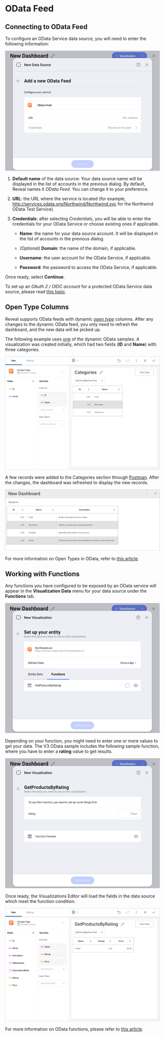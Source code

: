 # OData Feed

## Connecting to OData Feed
To configure an OData Service data source, you will need to enter the
following information:

<img src="images/enter-OData-service-details.png" alt="Enter OData Service Details dialog" class="responsive-img"/>

1.  **Default name** of the data source: Your data source name will be displayed in the list of accounts in the previous dialog. By default, Reveal names it *OData Feed*. You can change it to your preference.


2.  **URL**: the URL where the service is located (for example, <http://services.odata.org/Northwind/Northwind.svc> for the Northwind OData Test Service).

3.  **Credentials**: after selecting *Credentials*, you will be able to
    enter the credentials for your OData Service or choose existing ones
    if applicable.

      - **Name**: the name for your data source account. It will be
        displayed in the list of accounts in the previous dialog.

      - *(Optional)* **Domain**: the name of the domain, if applicable.

      - **Username**: the user account for the OData Service, if
        applicable.

      - **Password**: the password to access the OData Service, if
        applicable.

Once ready, select **Continue**.

To set up an *OAuth 2 / OIDC account* for a protected OData Service data
source, please read [this topic](~/en/datasources/OAuth-2-OIDC-User-Authentication.md).

## Open Type Columns

Reveal supports OData feeds with dynamic [*open type*](https://docs.microsoft.com/en-us/aspnet/web-api/overview/odata-support-in-aspnet-web-api/odata-v4/use-open-types-in-odata-v4)
columns. After any changes to the dynamic OData feed, you only need to
refresh the dashboard, and the new data will be picked up.

The following example uses
[one](https://services.odata.org/V3/OData/\(S\(bwrmr2ccg0nex5gmubqxjkkz\)\)/OData.svc/)
of the dynamic OData samples. A visualization was created initially,
which had two fields (**ID** and **Name**) with three categories.

<img src="images/ODataOpenTypesSampleV3_All.png" alt="ODataOpenTypesSampleV3\_All" class="responsive-img"/>

A few records were added to the Categories section through
[Postman](https://www.odata.org/getting-started/learning-odata-on-postman/).
After the changes, the dashboard was refreshed to display the new
records.

<img src="images/ODataRefreshedOpenTypeV3_All.png" alt="ODataRefreshedOpenTypeV3\_All" class="responsive-img"/>

For more information on Open Types in OData, refer to [this article](https://docs.microsoft.com/en-us/aspnet/web-api/overview/odata-support-in-aspnet-web-api/odata-v4/use-open-types-in-odata-v4).

## Working with Functions

Any functions you have configured to be exposed by an OData service will
appear in the **Visualization Data** menu for your data source under the
**Functions** tab.

<img src="images/OData-functions.png" alt="OData Functions tab in the Set up your entity dialog" class="responsive-img"/>

Depending on your function, you might need to enter one or more values
to get your data. The V3 OData sample includes the following sample
function, where you have to enter a **rating** value to get results.

<img src="images/OData-function-sample.png" alt="Setting up rating value of a function and Function preview dialog" class="responsive-img"/>

Once ready, the Visualizations Editor will load the fields in the data
source which meet the function condition.

<img src="images/Odata-get-products-by-rating.png" alt="Odata function used in the Visualization editor" class="responsive-img"/>

For more information on OData functions, please refer to [this article](https://docs.microsoft.com/en-us/aspnet/web-api/overview/odata-support-in-aspnet-web-api/odata-v4/odata-actions-and-functions).
